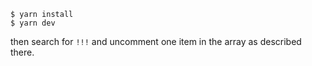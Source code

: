 ```
$ yarn install 
$ yarn dev
```

then search for `!!!` and uncomment one item in the array as described there.
